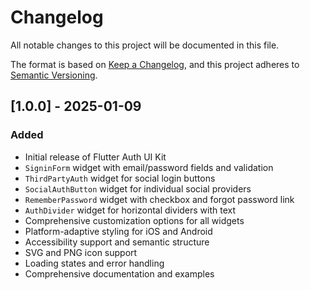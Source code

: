 # Changelog

All notable changes to this project will be documented in this file.

The format is based on [Keep a Changelog](https://keepachangelog.com/en/1.0.0/),
and this project adheres to [Semantic Versioning](https://semver.org/spec/v2.0.0.html).

## [1.0.0] - 2025-01-09

### Added
- Initial release of Flutter Auth UI Kit
- `SigninForm` widget with email/password fields and validation
- `ThirdPartyAuth` widget for social login buttons
- `SocialAuthButton` widget for individual social providers
- `RememberPassword` widget with checkbox and forgot password link
- `AuthDivider` widget for horizontal dividers with text
- Comprehensive customization options for all widgets
- Platform-adaptive styling for iOS and Android
- Accessibility support and semantic structure
- SVG and PNG icon support
- Loading states and error handling
- Comprehensive documentation and examples
